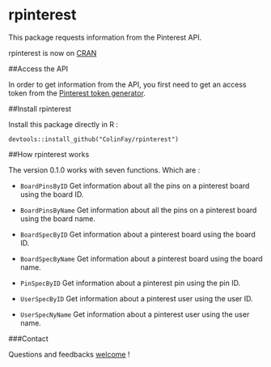 # rpinterest

This package requests information from the Pinterest API.

rpinterest is now on [CRAN](https://cran.r-project.org/web/packages/rpinterest/index.html)

##Access the API 

In order to get information from the API, you first need to get an access token from the [Pinterest token generator](https://developers.pinterest.com/tools/access_token/).

##Install rpinterest

Install this package directly in R : 

```{r}
devtools::install_github("ColinFay/rpinterest")
```

##How rpinterest works

The version 0.1.0 works with seven functions. Which are :  

* `BoardPinsByID` Get information about all the pins on a pinterest board using the board ID.

* `BoardPinsByName` Get information about all the pins on a pinterest board using the board name.

* `BoardSpecByID` Get information about a pinterest board using the board ID.

* `BoardSpecByName` Get information about a pinterest board using the board name.

* `PinSpecByID` Get information about a pinterest pin using the pin ID.

* `UserSpecByID` Get information about a pinterest user using the user ID.

* `UserSpecNyName` Get information about a pinterest user using the user name.

###Contact

Questions and feedbacks [welcome](mailto:contact@colinfay.me) !
